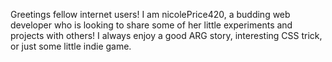 Greetings fellow internet users! I am nicolePrice420, a budding web developer who is looking to share some of her little experiments and projects with others!
I always enjoy a good ARG story, interesting CSS trick, or just some little indie game.
